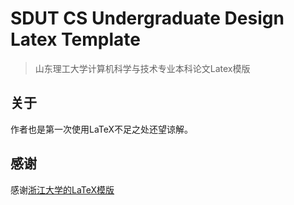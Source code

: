 #  SDUT CS Undergraduate Design Latex Template
> 山东理工大学计算机科学与技术专业本科论文Latex模版

## 关于

作者也是第一次使用LaTeX不足之处还望谅解。

## 感谢

感谢[浙江大学的LaTeX模版](https://github.com/zhanghai/zju-csse-undergraduate-design-latex-template)

